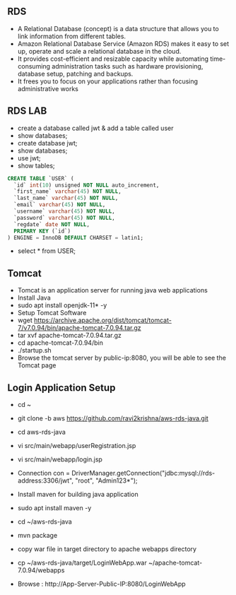## RDS

- A Relational Database (concept) is a data structure that allows you to link information from different tables.
- Amazon Relational Database Service (Amazon RDS) makes it easy to set up, operate and scale a relational database in the cloud.
- It provides cost-efficient and resizable capacity while automating time-consuming administration tasks such as hardware provisioning, database setup, patching and backups.
- It frees you to focus on your applications rather than focusing administrative works

## RDS LAB

- create a database called jwt & add a table called user
- show databases;
- create database jwt;
- show databases;
- use jwt;
- show tables;

```sql
CREATE TABLE `USER` (
  `id` int(10) unsigned NOT NULL auto_increment,
  `first_name` varchar(45) NOT NULL,
  `last_name` varchar(45) NOT NULL,
  `email` varchar(45) NOT NULL,
  `username` varchar(45) NOT NULL,
  `password` varchar(45) NOT NULL,
  `regdate` date NOT NULL,
  PRIMARY KEY (`id`)
) ENGINE = InnoDB DEFAULT CHARSET = latin1;
```
- select * from USER;

## Tomcat

- Tomcat is an application server for running java web applications
- Install Java
- sudo apt install openjdk-11* -y
- Setup Tomcat Software
- wget https://archive.apache.org/dist/tomcat/tomcat-7/v7.0.94/bin/apache-tomcat-7.0.94.tar.gz
- tar xvf apache-tomcat-7.0.94.tar.gz
- cd apache-tomcat-7.0.94/bin
- ./startup.sh
- Browse the tomcat server by public-ip:8080, you will be able to see the Tomcat page

## Login Application Setup

- cd ~
- git clone -b aws https://github.com/ravi2krishna/aws-rds-java.git
- cd aws-rds-java
- vi src/main/webapp/userRegistration.jsp
- vi src/main/webapp/login.jsp

- Connection con = DriverManager.getConnection("jdbc:mysql://rds-address:3306/jwt",
            "root", "Admin123*");

- Install maven for building java application
- sudo apt install maven -y
- cd ~/aws-rds-java
- mvn package
- copy war file in target directory to apache webapps directory
- cp ~/aws-rds-java/target/LoginWebApp.war ~/apache-tomcat-7.0.94/webapps
- Browse : http://App-Server-Public-IP:8080/LoginWebApp


